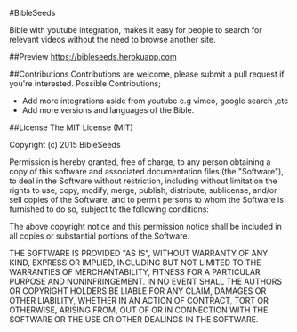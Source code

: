 #BibleSeeds

Bible with youtube integration, makes it easy for people to search for relevant videos without the need to browse another site.

##Preview
https://bibleseeds.herokuapp.com

##Contributions
Contributions are welcome, please submit a pull request if you're interested.
Possible Contributions;
- Add more integrations aside from youtube e.g vimeo, google search ,etc
- Add more versions and languages of the Bible.

##License
The MIT License (MIT)

Copyright (c) 2015 BibleSeeds

Permission is hereby granted, free of charge, to any person obtaining a copy
of this software and associated documentation files (the "Software"), to deal
in the Software without restriction, including without limitation the rights
to use, copy, modify, merge, publish, distribute, sublicense, and/or sell
copies of the Software, and to permit persons to whom the Software is
furnished to do so, subject to the following conditions:

The above copyright notice and this permission notice shall be included in
all copies or substantial portions of the Software.

THE SOFTWARE IS PROVIDED "AS IS", WITHOUT WARRANTY OF ANY KIND, EXPRESS OR
IMPLIED, INCLUDING BUT NOT LIMITED TO THE WARRANTIES OF MERCHANTABILITY,
FITNESS FOR A PARTICULAR PURPOSE AND NONINFRINGEMENT. IN NO EVENT SHALL THE
AUTHORS OR COPYRIGHT HOLDERS BE LIABLE FOR ANY CLAIM, DAMAGES OR OTHER
LIABILITY, WHETHER IN AN ACTION OF CONTRACT, TORT OR OTHERWISE, ARISING FROM,
OUT OF OR IN CONNECTION WITH THE SOFTWARE OR THE USE OR OTHER DEALINGS IN
THE SOFTWARE.
